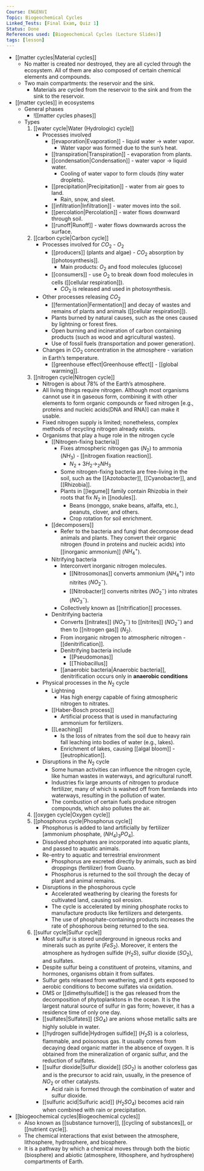 ```yaml
---
Course: ENGENVI
Topic: Biogeochemical Cycles
Linked_Tests: [Final Exam, Quiz 1]
Status: Done
References used: [Biogeochemical Cycles (Lecture Slides)]
tags: [lesson]
---
```


- [[matter cycles|Material cycles]]
	- No matter is created nor destroyed, they are all cycled through the ecosystem. All of them are also composed of certain chemical elements and compounds.
	- Two main compartments: the reservoir and the sink.
		- Materials are cycled from the reservoir to the sink and from the sink to the reservoir.
- [[matter cycles]] in ecosystems
	- General phases
		- ![[matter cycles phases]]
	- Types
		1. [[water cycle|Water (Hydrologic) cycle]]
			- Processes involved
				- [[evaporation|Evaporation]] - liquid water → water vapor.
					- Water vapor was formed due to the sun’s heat.
				- [[transpiration|Transpiration]] - evaporation from plants.
				- [[condensation|Condensation]] - water vapor → liquid water.
					- Cooling of water vapor to form clouds (tiny water droplets).
				- [[precipitation|Precipitation]] - water from air goes to land.
					- Rain, snow, and sleet.
				- [[infiltration|Infiltration]] - water moves into the soil.
				- [[percolation|Percolation]] - water flows downward through soil.
				- [[runoff|Runoff]] - water flows downwards across the surface.
		2. [[carbon cycle|Carbon cycle]]
			- Processes involved for $CO_{2}\text{ - }O_{2}$
				- [[producers]] (plants and algae) - $CO_{2}$ absorption by [[photosynthesis]].
					- Main products: $O_{2}$ and food molecules (glucose)
				- [[consumers]] - use $O_{2}$ to break down food molecules in cells ([[cellular respiration]]).
					- $CO_{2}$ is released and used in photosynthesis.
			- Other processes releasing $CO_{2}$
				- [[fermentation|Fermentation]] and decay of wastes and remains of plants and animals ([[cellular respiration]]).
				- Plants burned by natural causes, such as the ones caused by lightning or forest fires.
				- Open burning and incineration of carbon containing products (such as wood and agricultural wastes).
				- Use of fossil fuels (transportation and power generation).
			- Changes in $CO_{2}$ concentration in the atmosphere - variation in Earth’s temperature.
				- [[greenhouse effect|Greenhouse effect]] - [[global warming]].
		3. [[nitrogen cycle|Nitrogen cycle]]
			- Nitrogen is about 78% of the Earth’s atmosphere.
			- All living things require nitrogen. Although most organisms cannot use it in gaseous form, combining it with other elements to form organic compounds or fixed nitrogen \[e.g., proteins and nucleic acids(DNA and RNA)\] can make it usable.
			- Fixed nitrogen supply is limited; nonetheless, complex methods of recycling nitrogen already exists.
			- Organisms that play a huge role in the nitrogen cycle
				- [[Nitrogen-fixing bacteria]]
					- Fixes atmospheric nitrogen gas ($N_{2}$) to ammonia ($NH_{3}$) - [[nitrogen fixation reaction]].
						- $N_{2}+3H_{2}\to_{2}NH_{3}$
					- Some nitrogen-fixing bacteria are free-living in the soil, such as the [[Azotobacter]], [[Cyanobacter]], and [[Rhizobia]].
					- Plants in [[legume]] family contain Rhizobia in their roots that fix $N_{2}$ in [[nodules]].
						- Beans (monggo, snake beans, alfalfa, etc.), peanuts, clover, and others.
						- Crop rotation for soil enrichment.
				- [[decomposers]]
					- Refer to the bacteria and fungi that decompose dead animals and plants. They convert their organic nitrogen (found in proteins and nucleic acids) into [[inorganic ammonium]] ($NH_{4}^+$).
				- Nitrifying bacteria
					- Interconvert inorganic nitrogen molecules.
						- [[Nitrosomonas]] converts ammonium ($NH_{4}^+$) into nitrites ($NO_{2}^-$).
						- [[Nitrobacter]] converts nitrites ($NO_{2}^-$) into nitrates ($NO_{3}^-$).
					- Collectively known as [[nitrification]] processes.
				- Denitrifying bacteria
					- Converts [[nitrates]] $(NO_{3}^-)$ to [[nitrites]] ($NO_{2}^-$) and then to [[nitrogen gas]] ($N_{2}$).
					- From inorganic nitrogen to atmospheric nitrogen - [[denitrification]].
					- Denitrifying bacteria include
						- [[Pseudomonas]]
						- [[Thiobacillus]]
					- [[anaerobic bacteria|Anaerobic bacteria]], denitrification occurs only in **anaerobic conditions**
			- Physical processes in the $N_{2}$ cycle
				- Lightning
					- Has high energy capable of fixing atmospheric nitrogen to nitrates.
				- [[Haber-Bosch process]]
					- Artificial process that is used in manufacturing ammonium for fertilizers.
				- [[Leaching]]
					- Is the loss of nitrates from the soil due to heavy rain fall leaching into bodies of water (e.g., lakes).
					- Enrichment of lakes, causing [[algal bloom]] - [[eutrophication]].
			- Disruptions in the $N_{2}$ cycle
				- Some human activities can influence the nitrogen cycle, like human wastes in waterways, and agricultural runoff.
				- Industries fix large amounts of nitrogen to produce fertilizer, many of which is washed off from farmlands into waterways, resulting in the pollution of water.
				- The combustion of certain fuels produce nitrogen compounds, which also pollutes the air.
		4. [[oxygen cycle|Oxygen cycle]]
		5. [[phosphorus cycle|Phosphorus cycle]]
			- Phosphorus is added to land artificially by fertilizer \[ammonium phosphate, $(NH_{4})_{3}PO_{4}$\].
			- Dissolved phosphates are incorporated into aquatic plants, and passed to aquatic animals.
			- Re-entry to aquatic and terrestrial environment
				- Phosphorus are excreted directly by animals, such as bird droppings (fertilizer) from Guano.
				- Phosphorus is returned to the soil through the decay of plant and animal remains.
			- Disruptions in the phosphorous cycle
				- Accelerated weathering by clearing the forests for cultivated land, causing soil erosion.
				- The cycle is accelerated by mining phosphate rocks to manufacture products like fertilizers and detergents.
				- The use of phosphate-containing products increases the rate of phosphorous being returned to the sea.
		6. [[sulfur cycle|Sulfur cycle]]
			- Most sulfur is stored underground in igneous rocks and minerals such as pyrite ($FeS_{2}$). Moreover, it enters the atmosphere as hydrogen sulfide ($H_{2}S$), sulfur dioxide ($SO_{2}$), and sulfates.
			- Despite sulfur being a constituent of proteins, vitamins, and hormones, organisms obtain it from sulfates.
			- Sulfur gets released from weathering, and it gets exposed to aerobic conditions to become sulfates via oxidation.
			- DMS or [[dimethylsulfide]] is the gas released from the decomposition of phytoplanktons in the ocean. It is the largest natural source of sulfur in gas form; however, it has a residence time of only one day.
			- [[sulfates|Sulfates]] ($SO_4$) are anions whose metallic salts are highly soluble in water.
			- [[hydrogen sulfide|Hydrogen sulfide]] ($H_2S$) is a colorless, flammable, and poisonous gas. It usually comes from decaying dead organic matter in the absence of oxygen. It is obtained from the mineralization of organic sulfur, and the reduction of sulfates.
			- [[sulfur dioxide|Sulfur dioxide]] ($SO_2$) is another colorless gas and is the precursor to acid rain, usually, in the presence of $NO_{2}$ or other catalysts.
				- Acid rain is formed through the combination of water and sulfur dioxide.
			- [[sulfuric acid|Sulfuric acid]] ($H_{2}SO_{4}$) becomes acid rain when combined with rain or precipitation.
- [[biogeochemical cycles|Biogeochemical cycles]]
	- Also known as [[substance turnover]], [[cycling of substances]], or [[nutrient cycle]].
	- The chemical interactions that exist between the atmosphere, lithosphere, hydrosphere, and biosphere.
	- It is a pathway by which a chemical moves through both the biotic (biosphere) and abiotic (atmosphere, lithosphere, and hydrosphere) compartments of Earth.
